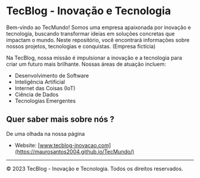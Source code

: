 # TecBlog - Inovação e Tecnologia

Bem-vindo ao TecMundo! Somos uma empresa apaixonada por inovação e tecnologia, buscando transformar ideias em soluções concretas que impactam o mundo. Neste repositório, você encontrará informações sobre nossos projetos, tecnologias e conquistas. (Empresa fictícia)


Na TecBlog, nossa missão é impulsionar a inovação e a tecnologia para criar um futuro mais brilhante. Nossas áreas de atuação incluem:

- Desenvolvimento de Software
- Inteligência Artificial
- Internet das Coisas (IoT)
- Ciência de Dados
- Tecnologias Emergentes


## Quer saber mais sobre nós ?

 De uma olhada na nossa página

- Website: [www.tecblog-inovacao.com](https://maurosantos2004.github.io/TecMundo/)

---

© 2023 TecBlog - Inovação e Tecnologia. Todos os direitos reservados.
